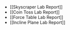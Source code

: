 - [[Skyscraper Lab Report]]
- [[Coin Toss Lab Report]]
- [[Force Table Lab Report]]
- [[Incline Plane Lab Report]]